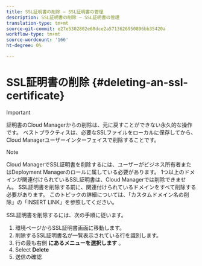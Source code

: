```yaml
---
title: SSL証明書の削除 — SSL証明書の管理
description: SSL証明書の削除 — SSL証明書の管理
translation-type: tm+mt
source-git-commit: e27e5302802e68dce2a5713626950896bb35420a
workflow-type: tm+mt
source-wordcount: '166'
ht-degree: 0%

---
```



# SSL証明書の削除 {#deleting-an-ssl-certificate}

>[!IMPORTANT]
>証明書のCloud Managerからの削除は、元に戻すことができない永久的な操作です。 ベストプラクティスは、必要なSSLファイルをローカルに保存してから、Cloud Managerユーザーインターフェイスで削除することです。

>[!NOTE]
>Cloud ManagerでSSL証明書を削除するには、ユーザーがビジネス所有者またはDeployment Managerのロールに属している必要があります。 1つ以上のドメインが関連付けられているSSL証明書は、Cloud Managerでは削除できません。  SSL証明書を削除する前に、関連付けられているドメインをすべて削除する必要があります。 このトピックの詳細については、「カスタムドメイン名の削除」の「INSERT LINK」を参照してください。

SSL証明書を削除するには、次の手順に従います。

1. 環境ページからSSL証明書画面に移動します。
1. 削除するSSL証明書名が一覧表示されている行を識別します。
1. 行の最も右側 **にあるメニューを選択します** 。
1. Select **Delete**
1. 送信の確認

